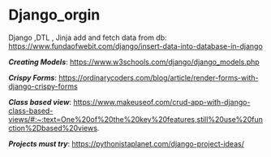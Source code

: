 # Django_orgin
Django ,DTL , Jinja
add and fetch data from db: https://www.fundaofwebit.com/django/insert-data-into-database-in-django


*****Creating Models*****:
https://www.w3schools.com/django/django_models.php



*****Crispy Forms*****:
https://ordinarycoders.com/blog/article/render-forms-with-django-crispy-forms


*****Class based view*****:
https://www.makeuseof.com/crud-app-with-django-class-based-views/#:~:text=One%20of%20the%20key%20features,still%20use%20function%2Dbased%20views.



*****Projects must try*****:
https://pythonistaplanet.com/django-project-ideas/
